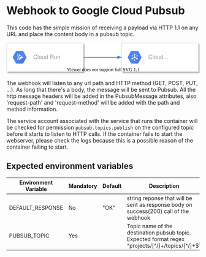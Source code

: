 # Webhook to Google Cloud Pubsub
This code has the simple mission of receiving a payload via HTTP 1.1 on any URL and place the content body in a pubsub topic.

![](documentation/run_to_pubsub.svg)

The webhook will listen to any url path and HTTP method (GET, POST, PUT, ...). As long that there's a body, the message will be sent to Pubsub. All the http message headers will be added in the PubsubMessage attributes, also 'request-path' and 'request-method' will be added with the path and method information.

The service account associated with the service that runs the container will be checked for permission `pubsub.topics.publish` on the configured topic before it starts to listen to HTTP calls. If the container fails to start the webserver, please check the logs because this is a possible reason of the container failing to start.

## Expected environment variables

|Environment Variable|Mandatory|Default|Description|
|--------------------|---------|-------|-----------|
|DEFAULT_RESPONSE|No|"OK"|string reponse that will be sent as response body on success(200) call of the webhook|
|PUBSUB_TOPIC|Yes||Topic name of the destination pubsub topic. Expected format regex ^projects\/[^/]+\/topics\/[^/]+$"|
